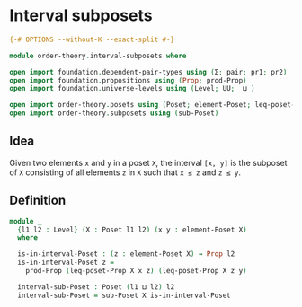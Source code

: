# Interval subposets

```agda
{-# OPTIONS --without-K --exact-split #-}

module order-theory.interval-subposets where

open import foundation.dependent-pair-types using (Σ; pair; pr1; pr2)
open import foundation.propositions using (Prop; prod-Prop)
open import foundation.universe-levels using (Level; UU; _⊔_)

open import order-theory.posets using (Poset; element-Poset; leq-poset-Prop)
open import order-theory.subposets using (sub-Poset)
```

## Idea

Given two elements `x` and `y` in a poset `X`, the interval `[x, y]` is the subposet of `X` consisting of all elements `z` in `X` such that `x ≤ z` and `z ≤ y`.

## Definition

```agda
module _
  {l1 l2 : Level} (X : Poset l1 l2) (x y : element-Poset X)
  where

  is-in-interval-Poset : (z : element-Poset X) → Prop l2
  is-in-interval-Poset z =
    prod-Prop (leq-poset-Prop X x z) (leq-poset-Prop X z y)

  interval-sub-Poset : Poset (l1 ⊔ l2) l2
  interval-sub-Poset = sub-Poset X is-in-interval-Poset
```
